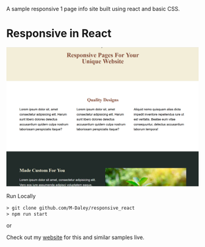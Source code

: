 A sample responsive 1 page info site built using react and basic CSS.

# Responsive in React

![](./assets/readMe_Image.png)

Run Locally
```
> git clone github.com/M-Daley/responsive_react
> npm run start
```

or

Check out my [website](www.mdaley.dev) for this and similar samples live.